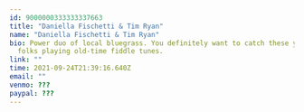 ```yaml
---
id: 9000000333333337663
title: "Daniella Fischetti & Tim Ryan"
name: "Daniella Fischetti & Tim Ryan"
bio: Power duo of local bluegrass. You definitely want to catch these young
  folks playing old-time fiddle tunes.
link: ""
time: 2021-09-24T21:39:16.640Z
email: ""
venmo: ???
paypal: ???
---
```

